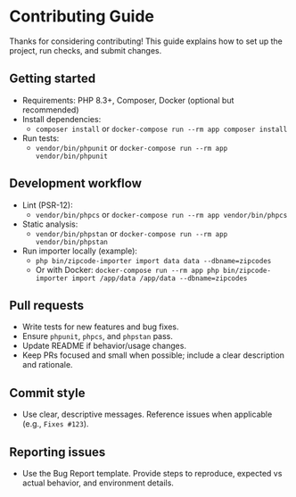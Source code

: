 # Contributing Guide

Thanks for considering contributing! This guide explains how to set up the project, run checks, and submit changes.

## Getting started

- Requirements: PHP 8.3+, Composer, Docker (optional but recommended)
- Install dependencies:
  - `composer install` or `docker-compose run --rm app composer install`
- Run tests:
  - `vendor/bin/phpunit` or `docker-compose run --rm app vendor/bin/phpunit`

## Development workflow

- Lint (PSR-12):
  - `vendor/bin/phpcs` or `docker-compose run --rm app vendor/bin/phpcs`
- Static analysis:
  - `vendor/bin/phpstan` or `docker-compose run --rm app vendor/bin/phpstan`
- Run importer locally (example):
  - `php bin/zipcode-importer import data data --dbname=zipcodes`
  - Or with Docker: `docker-compose run --rm app php bin/zipcode-importer import /app/data /app/data --dbname=zipcodes`

## Pull requests

- Write tests for new features and bug fixes.
- Ensure `phpunit`, `phpcs`, and `phpstan` pass.
- Update README if behavior/usage changes.
- Keep PRs focused and small when possible; include a clear description and rationale.

## Commit style

- Use clear, descriptive messages. Reference issues when applicable (e.g., `Fixes #123`).

## Reporting issues

- Use the Bug Report template. Provide steps to reproduce, expected vs actual behavior, and environment details.
